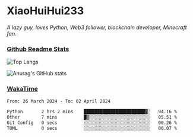 # XiaoHuiHui233

*A lazy guy, loves Python, Web3 follower, blockchain developer, Minecraft fan.*

### [Github Readme Stats](https://github.com/anuraghazra/github-readme-stats)

![Top Langs](https://github-readme-stats.vercel.app/api/top-langs/?username=XiaoHuiHui233&layout=compact&theme=github_dark)

![Anurag's GitHub stats](https://github-readme-stats.vercel.app/api?username=XiaoHuiHui233&show_icons=true&theme=github_dark)

### [WakaTime](https://wakatime.com)

<!--START_SECTION:waka-->

```txt
From: 26 March 2024 - To: 02 April 2024

Python       2 hrs 2 mins    ███████████████████████▓░   94.16 %
Other        7 mins          █▒░░░░░░░░░░░░░░░░░░░░░░░   05.51 %
Git Config   0 secs          ░░░░░░░░░░░░░░░░░░░░░░░░░   00.26 %
TOML         0 secs          ░░░░░░░░░░░░░░░░░░░░░░░░░   00.07 %
```

<!--END_SECTION:waka-->
